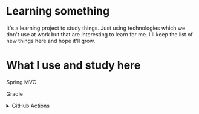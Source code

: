 # Learning something

It's a learning project to study things.
Just using technologies which we don't use at work but that
are interesting to learn for me. I'll keep the list of new
things here and hope it'll grow.

# What I use and study here

Spring MVC

Gradle

<details>
    <summary>GitHub Actions</summary>

GitHub Actions - The Complete
Guide [certificate](https://www.udemy.com/certificate/UC-852683ac-bea0-4019-a120-264cbbda7bed/)

Example workflows:

- Common triggers ('on'): [link](.github/workflows/demo-triggers.yml)
- Repository / environment variables and secrets [link](.github/workflows/demo-env-variables-secrets.yml)
- Using artifacts, outputs and cache: [link](.github/workflows/demo-artifacts-outputs-cache.yml)
- Conditions to run job / step and behaviour on failure: [link](.github/workflows/demo-conditions-errors.yml)
- Matrix - perform several times with different parameter combinations: [link](.github/workflows/demo-matrix.yml)




- Reusable workflow:
    - Example: [link](.github/workflows/demo-reusable-workflow-define.yml)
    - Example usage: [link](.github/workflows/demo-reusable-workflow-use.yml)
- Using custom actions - usage: [link](.github/workflows/demo-custom-actions-use.yml)
    - Composite action: [link](.github/actions/example-composite-action/action.yml)
    - JavaScript action: [link](.github/actions/example-js-action)
    - Docker action (Java): [link](.github/actions/example-docker-action)




- Security vulnerabilities:
    - Script injection vulnerabilities: [link](.github/workflows/demo-security-script-injection-threat.yml)
    - Permissions and $GITHUB_TOKEN: [link](.github/workflows/demo-security-github-token.yml)

</details>

